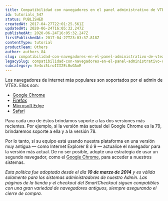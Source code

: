 ```yaml
---
title: Compatibilidad con navegadores en el panel administrativo de VTEX
id: tutorials_547
status: PUBLISHED
createdAt: 2017-04-27T22:01:25.561Z
updatedAt: 2020-06-24T16:05:32.247Z
publishedAt: 2020-06-24T16:05:32.247Z
firstPublishedAt: 2017-04-27T23:03:37.818Z
contentType: tutorial
productTeam: Others
author: authors_84
slug: compatibilidad-con-navegadores-en-el-panel-administrativo-de-vtex
legacySlug: compatibilidad-con-navegadores-en-el-panel-administrativo-de-vtex
subcategory: Se4oi5LroIII2Ei0uGAoE
---
```


Los navegadores de internet más populares son soportados por el admin de VTEX. Ellos son:

- [Google Chrome](https://www.google.com/intl/en/chrome/browser/)
- [Firefox](http://getfirefox.com/)
- [Microsoft Edge](https://www.microsoft.com/en-us/edge)
- [Safari](https://www.apple.com/safari/)

Para cada uno de éstos brindamos soporte a las dos versiones más recientes. Por ejemplo, si la versión más actual del Google Chrome es la 79, brindaremos soporte a ella y a la versión 78.

Por lo tanto, si su equipo está usando nuestra plataforma en una versión muy antigua — como Internet Explorer 8 ó 9 — actualice el navegador para la versión más actual. De no ser posible, adopte una estrategia de usar un segundo navegador, como el [Google Chrome](http://www.google.com/chrome/), para acceder a nuestros sistemas.

_Esta política fue adoptada desde el día **10 de marzo de 2014** y es válida solamente para los sistemas administradores de nuestro Admin. Las páginas de la tienda y el checkout del SmartCheckout siguen compatibles con una gran variedad de navegadores antiguos, siempre asegurando el cierre de compra._
